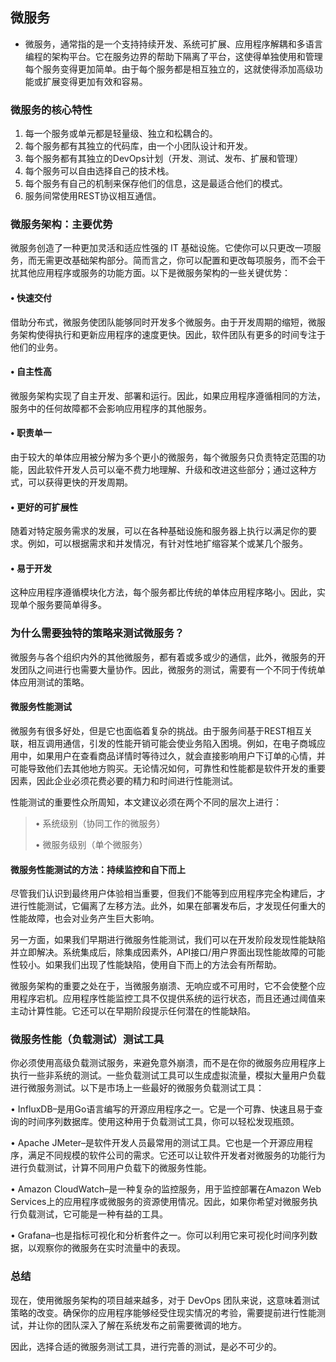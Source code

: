 ## 微服务

* 微服务，通常指的是一个支持持续开发、系统可扩展、应用程序解耦和多语言编程的架构平台。它在服务边界的帮助下隔离了平台，这使得单独使用和管理每个服务变得更加简单。由于每个服务都是相互独立的，这就使得添加高级功能或扩展变得更加有效和容易。

### 微服务的核心特性

1. 每一个服务或单元都是轻量级、独立和松耦合的。
2. 每个服务都有其独立的代码库，由一个小团队设计和开发。
3. 每个服务都有其独立的DevOps计划（开发、测试、发布、扩展和管理）
4. 每个服务可以自由选择自己的技术栈。
5. 每个服务有自己的机制来保存他们的信息，这是最适合他们的模式。
6. 服务间常使用REST协议相互通信。

### 微服务架构：主要优势

微服务创造了一种更加灵活和适应性强的 IT 基础设施。它使你可以只更改一项服务，而无需更改基础架构部分。简而言之，你可以配置和更改每项服务，而不会干扰其他应用程序或服务的功能方面。以下是微服务架构的一些关键优势：

#### • 快速交付

借助分布式，微服务使团队能够同时开发多个微服务。由于开发周期的缩短，微服务架构使得执行和更新应用程序的速度更快。因此，软件团队有更多的时间专注于他们的业务。

#### • 自主性高

微服务架构实现了自主开发、部署和运行。因此，如果应用程序遵循相同的方法，服务中的任何故障都不会影响应用程序的其他服务。

#### • 职责单一

由于较大的单体应用被分解为多个更小的微服务，每个微服务只负责特定范围的功能，因此软件开发人员可以毫不费力地理解、升级和改进这些部分；通过这种方式，可以获得更快的开发周期。

#### • 更好的可扩展性

随着对特定服务需求的发展，可以在各种基础设施和服务器上执行以满足你的要求。例如，可以根据需求和并发情况，有针对性地扩缩容某个或某几个服务。

#### • 易于开发

这种应用程序遵循模块化方法，每个服务都比传统的单体应用程序略小。因此，实现单个服务要简单得多。

### 为什么需要独特的策略来测试微服务？

微服务与各个组织内外的其他微服务，都有着或多或少的通信，此外，微服务的开发团队之间进行也需要大量协作。因此，微服务的测试，需要有一个不同于传统单体应用测试的策略。

#### 微服务性能测试

微服务有很多好处，但是它也面临着复杂的挑战。由于服务间基于REST相互关联，相互调用通信，引发的性能开销可能会使业务陷入困境。例如，在电子商城应用中，如果用户在查看商品详情时等待过久，就会直接影响用户下订单的心情，并可能导致他们去其他地方购买。无论情况如何，可靠性和性能都是软件开发的重要因素，因此企业必须花费必要的精力和时间进行性能测试。

性能测试的重要性众所周知，本文建议必须在两个不同的层次上进行：

> • 系统级别（协同工作的微服务）
>
> • 微服务级别（单个微服务）

#### 微服务性能测试的方法：持续监控和自下而上

尽管我们认识到最终用户体验相当重要，但我们不能等到应用程序完全构建后，才进行性能测试，它偏离了左移方法。此外，如果在部署发布后，才发现任何重大的性能故障，也会对业务产生巨大影响。

另一方面，如果我们早期进行微服务性能测试，我们可以在开发阶段发现性能缺陷并立即解决。系统集成后，除集成因素外，API接口/用户界面出现性能故障的可能性较小。如果我们出现了性能缺陷，使用自下而上的方法会有所帮助。

微服务架构的重要之处在于，当微服务崩溃、无响应或不可用时，它不会使整个应用程序宕机。应用程序性能监控工具不仅提供系统的运行状态，而且还通过阈值来主动计算性能。它还可以在早期阶段提示任何潜在的性能缺陷。

### 微服务性能（负载测试）测试工具

你必须使用高级负载测试服务，来避免意外崩溃，而不是在你的微服务应用程序上执行一些非系统的测试。一些负载测试工具可以生成虚拟流量，模拟大量用户负载进行微服务测试。以下是市场上一些最好的微服务负载测试工具：

• InfluxDB–是用Go语言编写的开源应用程序之一。它是一个可靠、快速且易于查询的时间序列数据库。使用这种用于负载测试工具，你可以轻松发现瓶颈。

• Apache JMeter–是软件开发人员最常用的测试工具。它也是一个开源应用程序，满足不同规模的软件公司的需求。它还可以让软件开发者对微服务的功能行为进行负载测试，计算不同用户负载下的微服务性能。

• Amazon CloudWatch–是一种复杂的监控服务，用于监控部署在Amazon Web Services上的应用程序或微服务的资源使用情况。因此，如果你希望对微服务执行负载测试，它可能是一种有益的工具。

• Grafana–也是指标可视化和分析套件之一。你可以利用它来可视化时间序列数据，以观察你的微服务在实时流量中的表现。

### 总结

现在，使用微服务架构的项目越来越多，对于 DevOps 团队来说，这意味着测试策略的改变。确保你的应用程序能够经受住现实情况的考验，需要提前进行性能测试，并让你的团队深入了解在系统发布之前需要微调的地方。

因此，选择合适的微服务测试工具，进行完善的测试，是必不可少的。

